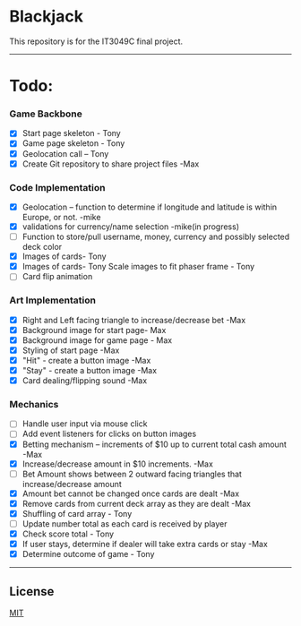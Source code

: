 # Blackjack

This repository is for the IT3049C final project.

---
# Todo:

### Game Backbone
- [x] Start page skeleton - Tony 
- [x] Game page skeleton - Tony 
- [x] Geolocation call – Tony 
- [x] Create Git repository to share project files -Max 

### Code Implementation
- [x] Geolocation – function to determine if longitude and latitude is within Europe, or not. -mike
- [x] validations for currency/name selection -mike(in progress)
- [ ] Function to store/pull username, money, currency and possibly selected deck color 
- [x] Images of cards- Tony 
- [x] Images of cards- Tony Scale images to fit phaser frame - Tony 
- [ ] Card flip animation

### Art Implementation

- [x] Right and Left facing triangle to increase/decrease bet  -Max
- [x] Background image for start page- Max 
- [x] Background image for game page - Max 
- [x] Styling of start page -Max 
- [x] "Hit" - create a button image -Max
- [x] "Stay" - create a button image -Max
- [x] Card dealing/flipping sound -Max

### Mechanics
- [ ] Handle user input via mouse click 
- [ ] Add event listeners for clicks on button images 
- [x] Betting mechanism – increments of $10 up to current total cash amount -Max
- [x] Increase/decrease amount in $10 increments. -Max
- [ ] Bet Amount shows between 2 outward facing triangles that increase/decrease amount 
- [x] Amount bet cannot be changed once cards are dealt -Max
- [x] Remove cards from current deck array as they are dealt -Max
- [x] Shuffling of card array - Tony 
- [ ] Update number total as each card is received by player 
- [x] Check score total - Tony 
- [x] If user stays, determine if dealer will take extra cards or stay -Max
- [x] Determine outcome of game - Tony

---

## License
[MIT](https://choosealicense.com/licenses/mit/)